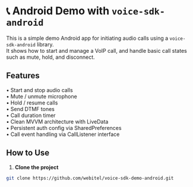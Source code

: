 # 📞 Android Demo with `voice-sdk-android`

This is a simple demo Android app for initiating audio calls using a `voice-sdk-android` library.  
It shows how to start and manage a VoIP call, and handle basic call states such as mute, hold, and disconnect.


## Features

• Start and stop audio calls  
• Mute / unmute microphone  
• Hold / resume calls  
• Send DTMF tones  
• Call duration timer  
• Clean MVVM architecture with LiveData  
• Persistent auth config via SharedPreferences  
• Call event handling via CallListener interface  


## How to Use

1. **Clone the project**

```bash
git clone https://github.com/webitel/voice-sdk-demo-android.git
```